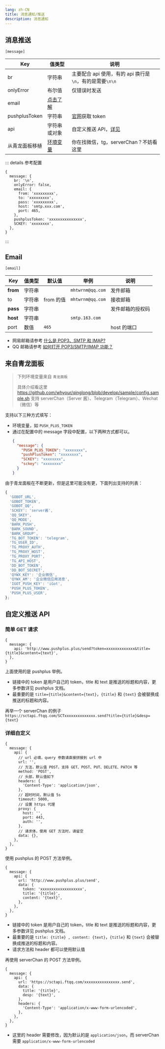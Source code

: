 ```yaml
---
lang: zh-CN
title: 消息通知/推送
description: 消息通知
---
```


## 消息推送

`[message]`

| Key            | 值类型                    | 说明                                                     |
| -------------- | ------------------------- | -------------------------------------------------------- |
| br             | 字符串                    | 主要配合 api 使用，有的 api 换行是`\n`，有的是需要`\n\n` |
| onlyError      | 布尔值                    | 仅错误时发送                                             |
| email          | [点击了解](#email)        |                                                          |
| pushplusToken  | 字符串                    | [官网](http://www.pushplus.plus/)获取 token              |
| api            | 字符串或对象              | 自定义推送 API，[详见](#自定义推送-api)                  |
| 从青龙面板移植 | [环境变量](#来自青龙面板) | 你在找微信，tg，serverChan？不妨看这里                   |

::: details 参考配置

```json5
{
  message: {
    br: '\n',
    onlyError: false,
    email: {
      from: 'xxxxxxxxx',
      to: 'xxxxxxxxx',
      pass: 'xxxxxxxxx',
      host: 'smtp.xxx.com',
      port: 465,
    },
    pushplusToken: 'xxxxxxxxxxxxxxx',
    SCKEY: 'xxxxxxxx',
  },
}
```

:::

## Email

`[email]`

| Key      | 值类型 | 默认值    | 举例             | 说明             |
| -------- | ------ | --------- | ---------------- | ---------------- |
| **from** | 字符串 |           | `mhtwrnm@qq.com` | 发件邮箱         |
| to       | 字符串 | from 的值 | `mhtwrnm@qq.com` | 接收邮箱         |
| **pass** | 字符串 |           |                  | 发件邮箱的授权码 |
| **host** | 字符串 |           | `smtp.163.com`   |                  |
| port     | 数值   | `465`     |                  | host 的端口      |

- 网易邮箱请参考 [什么是 POP3、SMTP 和 IMAP?](http://help.163.com/09/1223/14/5R7P6CJ600753VB8.html?servCode=6010376)
- QQ 邮箱请参考 [如何打开 POP3/SMTP/IMAP 功能？](https://service.mail.qq.com/cgi-bin/help?subtype=1&&no=166&&id=28)

## 来自青龙面板

> 下列环境变量来自 `青龙面板`
>
> 具体介绍看这里 <https://github.com/whyour/qinglong/blob/develop/sample/config.sample.sh>
> 支持 serverChan（Server 酱）、Telegram（Telegram）、Wechat（微信）等

支持以下三种方式填写：

- 环境变量，如 `PUSH_PLUS_TOKEN`
- 通过在配置中的 message 字段中配置，以下两种方式都可以。
  ```json
  {
    "message": {
      "PUSH_PLUS_TOKEN": "xxxxxxxx",
      "pushPlusToken": "xxxxxxxx",
      "SCKEY": "xxxxxxxx",
      "sckey": "xxxxxxxx"
    }
  }
  ```

由于青龙面板在不断更新，但是这里可能没有更，下面列出支持的列表：

```js
{
  'GOBOT_URL',
  'GOBOT_TOKEN',
  'GOBOT_QQ',
  'SCKEY': 'server酱',
  'QQ_SKEY',
  'QQ_MODE',
  'BARK_PUSH',
  'BARK_SOUND',
  'BARK_GROUP',
  'TG_BOT_TOKEN': 'telegram',
  'TG_USER_ID',
  'TG_PROXY_AUTH',
  'TG_PROXY_HOST',
  'TG_PROXY_PORT',
  'TG_API_HOST',
  'DD_BOT_TOKEN',
  'DD_BOT_SECRET',
  'QYWX_KEY': '企业微信',
  'QYWX_AM': '企业微信应用消息',
  'IGOT_PUSH_KEY': 'iGot',
  'PUSH_PLUS_TOKEN',
  'PUSH_PLUS_USER',
};
```

## 自定义推送 API

### 简单 GET 请求

```json5
{
  message: {
    api: 'http://www.pushplus.plus/send?token=xxxxxxxxxxxxx&title={title}&content={text}',
  },
}
```

上面使用的是 pushplus 举例。

- 链接中的 token 是用户自己的 token，title 和 text 是推送的标题和内容，更多参数详见 pushplus 文档。
- 最重要的是 `title={title}&content={text}`，`{title}` 和 `{text}` 会被替换成推送的标题和内容。

再举一个 serverChan 的例子
`https://sctapi.ftqq.com/SCTxxxxxxxxxxxxxx.send?title={title}&desp={text}`

### 详细自定义

```json5
{
  message: {
    api: {
      // url 必填，query 参数请直接拼接到 url 中
      url: '',
      // 方法，默认值 POST，支持 GET、POST、PUT、DELETE、PATCH 等
      method: 'POST',
      // 头部，默认值如下
      headers: {
        'Content-Type': 'application/json',
      },
      // 超时时间，默认值 5s
      timeout: 5000,
      // 设置 https 代理
      proxy: {
        host: '',
        port: 443,
        auth: '',
      },
      // 请求体，使用 GET 方法时，请留空
      data: {},
    },
  },
}
```

使用 pushplus 的 POST 方法举例。

```json5
{
  message: {
    api: {
      url: 'http://www.pushplus.plus/send',
      data: {
        token: 'xxxxxxxxxxxxxxxxxxx',
        title: '{title}',
        content: '{text}',
      },
    },
  },
}
```

- 链接中的 token 是用户自己的 token，title 和 text 是推送的标题和内容，更多参数详见 pushplus 文档。
- 最重要的是 `title: {title} , content: {text}`，`{title}` 和 `{text}` 会被替换成推送的标题和内容。
- 请求方法和 header 都可以使用默认值

再使用 serverChan 的 POST 方法举例。

```json5
{
  message: {
    api: {
      url: 'https://sctapi.ftqq.com/xxxxxxxxxxxxxxxx.send',
      data: {
        title: '{title}',
        desp: '{text}',
      },
      headers: {
        'Content-Type': 'application/x-www-form-urlencoded',
      },
    },
  },
}
```

- 这里的 header 需要修改，因为默认的是 `application/json`，而 serverChan 需要 `application/x-www-form-urlencoded`
